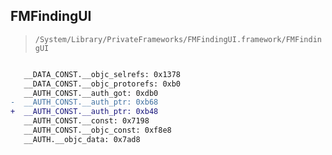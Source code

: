 ## FMFindingUI

> `/System/Library/PrivateFrameworks/FMFindingUI.framework/FMFindingUI`

```diff

   __DATA_CONST.__objc_selrefs: 0x1378
   __DATA_CONST.__objc_protorefs: 0xb0
   __AUTH_CONST.__auth_got: 0xdb0
-  __AUTH_CONST.__auth_ptr: 0xb68
+  __AUTH_CONST.__auth_ptr: 0xb48
   __AUTH_CONST.__const: 0x7198
   __AUTH_CONST.__objc_const: 0xf8e8
   __AUTH.__objc_data: 0x7ad8

```
